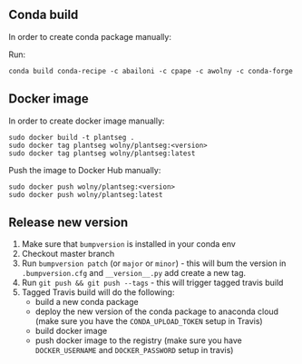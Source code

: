 ## Conda build
In order to create conda package manually:

Run: 
```
conda build conda-recipe -c abailoni -c cpape -c awolny -c conda-forge
```

## Docker image
In order to create docker image manually:
```
sudo docker build -t plantseg .
sudo docker tag plantseg wolny/plantseg:<version>
sudo docker tag plantseg wolny/plantseg:latest
```
Push the image to Docker Hub manually:
```
sudo docker push wolny/plantseg:<version>
sudo docker push wolny/plantseg:latest
```

## Release new version
1. Make sure that `bumpversion` is installed in your conda env
2. Checkout master branch
3. Run `bumpversion patch` (or `major` or `minor`) - this will bum the version in `.bumpversion.cfg` and `__version__.py` add create a new tag.
4. Run `git push && git push --tags` - this will trigger tagged travis build
5. Tagged Travis build will do the following:
    - build a new conda package 
    - deploy the new version of the conda package to anaconda cloud (make sure you have the `CONDA_UPLOAD_TOKEN` setup in Travis)
    - build docker image
    - push docker image to the registry (make sure you have `DOCKER_USERNAME` and `DOCKER_PASSWORD` setup in travis)
